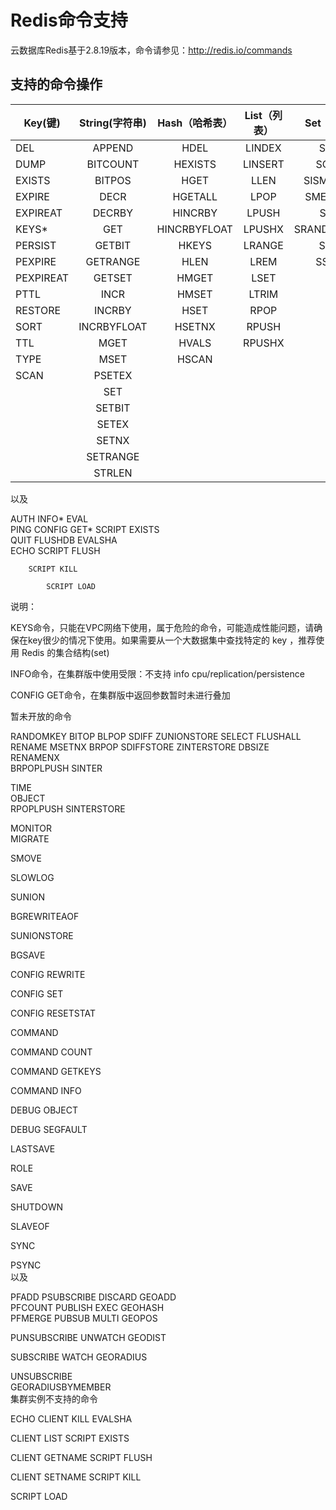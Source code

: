 # Redis命令支持



云数据库Redis基于2.8.19版本，命令请参见：http://redis.io/commands



## 支持的命令操作

Key(键)|String(字符串)|Hash（哈希表）|List（列表）|Set（集合）|SortedSet（有序集合） 
---|:--:|:--:|:--:|:--:|---:
DEL|APPEND|HDEL|LINDEX|SADD|ZADD            
DUMP|BITCOUNT|HEXISTS|LINSERT|SCARD|ZCARD            
EXISTS|BITPOS|HGET|LLEN|SISMEMBER|ZCOUNT            
EXPIRE| DECR |HGETALL  | LPOP  |      	SMEMBERS     |ZINCRBY            
EXPIREAT   |         	DECRBY       |     	HINCRBY       |     	LPUSH       |     	SPOP      | ZRANGE            
KEYS*   |               	GET      |      	HINCRBYFLOAT   |         	LPUSHX   |         	SRANDMEMBER          |ZRANGEBYSCORE            
PERSIST    |        	GETBIT        |    	HKEYS         |   	LRANGE       |     	SREM     |ZRANK            
PEXPIRE   |         	GETRANGE      |      	HLEN        |    	LREM        |    	SSCAN      | ZREM            
PEXPIREAT         |   	GETSET        |    	HMGET       |     	LSET         |   	|ZREMRANGEBYRANK            
PTTL|INCR|HMSET|LTRIM ||        	ZREMRANGEBYSCORE            
RESTORE|INCRBY|HSET|RPOP      ||      	ZREVRANGE            
SORT|INCRBYFLOAT|HSETNX|RPUSH  ||          	ZREVRANGEBYSCORE            
TTL|MGET|HVALS|RPUSHX     ||       	ZREVRANK            
TYPE|MSET|HSCAN|||       	       	ZSCORE            
SCAN|PSETEX| |||ZSCAN            
||SET   ||  |       	|ZRANGEBYLEX            
||SETBIT      |||   |   	ZLEXCOUNT            
||SETEX       |||    | 	ZREMRANGEBYLEX            
||SETNX|||||            	
||SETRANGE   ||||         	
||STRLEN    ||||        	

以及




AUTH            	INFO*            	EVAL            
PING            	CONFIG GET*            	SCRIPT EXISTS            
QUIT            	FLUSHDB            	EVALSHA            
ECHO	   	SCRIPT FLUSH            

      	SCRIPT KILL            

           	SCRIPT LOAD            
说明：

KEYS命令，只能在VPC网络下使用，属于危险的命令，可能造成性能问题，请确保在key很少的情况下使用。如果需要从一个大数据集中查找特定的 key ，推荐使用 Redis 的集合结构(set)

INFO命令，在集群版中使用受限：不支持 info cpu/replication/persistence

CONFIG GET命令，在集群版中返回参数暂时未进行叠加

暂未开放的命令














RANDOMKEY            	BITOP            	BLPOP            	SDIFF            	ZUNIONSTORE            	SELECT            	FLUSHALL            
RENAME            	MSETNX            	BRPOP            	SDIFFSTORE            	ZINTERSTORE            	           	DBSIZE            
RENAMENX            	
BRPOPLPUSH            	SINTER            	

TIME            
OBJECT            	
RPOPLPUSH            	SINTERSTORE            	

MONITOR            
MIGRATE           	

SMOVE            	

SLOWLOG            
            	

SUNION            	

BGREWRITEAOF            



SUNIONSTORE            	

BGSAVE            






CONFIG REWRITE            






CONFIG SET            






CONFIG RESETSTAT            






COMMAND            






COMMAND COUNT            






COMMAND GETKEYS            






COMMAND INFO            






DEBUG OBJECT            






DEBUG SEGFAULT            






LASTSAVE            






ROLE            






SAVE            






SHUTDOWN            






SLAVEOF            






SYNC            






PSYNC            
以及





PFADD            	PSUBSCRIBE            	DISCARD            	GEOADD            
PFCOUNT            	PUBLISH            	EXEC            	GEOHASH            
PFMERGE            	PUBSUB            	MULTI            	GEOPOS            

PUNSUBSCRIBE            	UNWATCH            	GEODIST            

SUBSCRIBE            	WATCH            	GEORADIUS            

UNSUBSCRIBE            	
GEORADIUSBYMEMBER            
集群实例不支持的命令



ECHO            	CLIENT KILL            	EVALSHA            

CLIENT LIST            	SCRIPT EXISTS            

CLIENT GETNAME            	SCRIPT FLUSH            

CLIENT SETNAME            	SCRIPT KILL            


SCRIPT LOAD            
